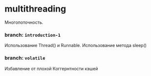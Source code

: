 # multithreading
Многопоточность.

### branch: `introduction-1`

Использование Thread() и Runnable.
 Использование метода sleep()
 
### branch: `volatile`

Избавление от плохой Коггернтности кэшей 